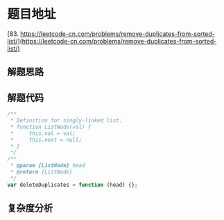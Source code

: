 # 题目地址

[83. https://leetcode-cn.com/problems/remove-duplicates-from-sorted-list/](https://leetcode-cn.com/problems/remove-duplicates-from-sorted-list/)

## 解题思路

## 解题代码

```js
/**
 * Definition for singly-linked list.
 * function ListNode(val) {
 *     this.val = val;
 *     this.next = null;
 * }
 */
/**
 * @param {ListNode} head
 * @return {ListNode}
 */
var deleteDuplicates = function (head) {};
```

## 复杂度分析
